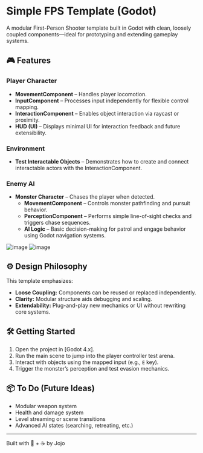 # Simple FPS Template (Godot)

A modular First-Person Shooter template built in Godot with clean, loosely coupled components—ideal for prototyping and extending gameplay systems.

## 🎮 Features

### Player Character
- **MovementComponent** – Handles player locomotion.
- **InputComponent** – Processes input independently for flexible control mapping.
- **InteractionComponent** – Enables object interaction via raycast or proximity.
- **HUD (UI)** – Displays minimal UI for interaction feedback and future extensibility.

### Environment
- **Test Interactable Objects** – Demonstrates how to create and connect interactable actors with the InteractionComponent.

### Enemy AI
- **Monster Character** – Chases the player when detected.
  - **MovementComponent** – Controls monster pathfinding and pursuit behavior.
  - **PerceptionComponent** – Performs simple line-of-sight checks and triggers chase sequences.
  - **AI Logic** – Basic decision-making for patrol and engage behavior using Godot navigation systems.

![image](https://github.com/user-attachments/assets/66b5491a-c9e8-4594-a8b1-2d99d751cb8a)
![image](https://github.com/user-attachments/assets/c8826662-c960-432a-95ca-d87735dc04ee)

## ⚙️ Design Philosophy

This template emphasizes:
- **Loose Coupling:** Components can be reused or replaced independently.
- **Clarity:** Modular structure aids debugging and scaling.
- **Extendability:** Plug-and-play new mechanics or UI without rewriting core systems.

## 🛠️ Getting Started
1. Open the project in [Godot 4.x].
2. Run the main scene to jump into the player controller test arena.
3. Interact with objects using the mapped input (e.g., `E` key).
4. Trigger the monster’s perception and test evasion mechanics.

## 📦 To Do (Future Ideas)

- Modular weapon system
- Health and damage system
- Level streaming or scene transitions
- Advanced AI states (searching, retreating, etc.)

---

Built with 🧠 + ☕ by Jojo
